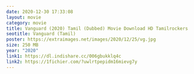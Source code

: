 ```yaml
---
date: 2020-12-30 17:33:08
layout: movie
category: movie
title: Vanguard (2020) Tamil (Dubbed) Movie Download HD Tamilrockers
seotitle: Vanguard (Tamil)
poster: https://extraimages.net/images/2020/12/25/vg.jpg
size: 250 MB
year: "2020"
link1: https://dl.indishare.cc/006gbukklq4c
link2: https://1fichier.com/?uwlrtpepidm16mievg7y
---
```

